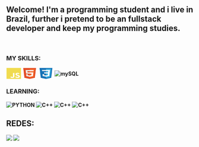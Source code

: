 <h2>Welcome! I'm a programming student and i live in Brazil, further i pretend to be an fullstack developer and keep my programming studies.</h2>
<div style="display: inline_block"><br>
<h3><strong>MY SKILLS:</h3>
  <img align="center" alt="Js" height="30" width="40" src="https://raw.githubusercontent.com/devicons/devicon/master/icons/javascript/javascript-plain.svg">
  <img align="center" alt="HTML" height="30" width="40" src="https://raw.githubusercontent.com/devicons/devicon/master/icons/html5/html5-original.svg">
  <img align="center" alt="CSS" height="30" width="40" src="https://raw.githubusercontent.com/devicons/devicon/master/icons/css3/css3-original.svg">
  <img align="center" alt="mySQL" height="30" width="40" src="https://cdn.jsdelivr.net/gh/devicons/devicon/icons/mysql/mysql-original-wordmark.svg" />
<h3><strong>LEARNING:</h3>
  <img align="center" alt="PYTHON" height="30" width="40" src="https://cdn.jsdelivr.net/gh/devicons/devicon/icons/python/python-original.svg"/>
  <img align="center" alt="C++" height="30" width="40" src="https://raw.githubusercontent.com/isocpp/logos/master/cpp_logo.svg"/>
  <img align="center" alt="C++" height="30" width="40" src="https://cdn.jsdelivr.net/gh/devicons/devicon/icons/react/react-original.svg" />
  <img align="center" alt="C++" height="30" width="40" src="https://cdn.jsdelivr.net/gh/devicons/devicon/icons/nodejs/nodejs-original.svg" />



</div>
  <h2><strong>REDES:</h2>
<div> 
  <a href="https://www.instagram.com/adam.documentary/" target="_blank"><img src="https://icones.pro/wp-content/uploads/2021/02/instagram-logo-icone4.png" target="_blank" height="50" ></a>
  <a href="https://github.com/OtavioCarvalho73" target="_blank"><img src="https://www.americanexecutivecenters.com/wp-content/uploads/2015/10/LinkedIn-Button.png" target="_blank" height="50"></a>
</div>


